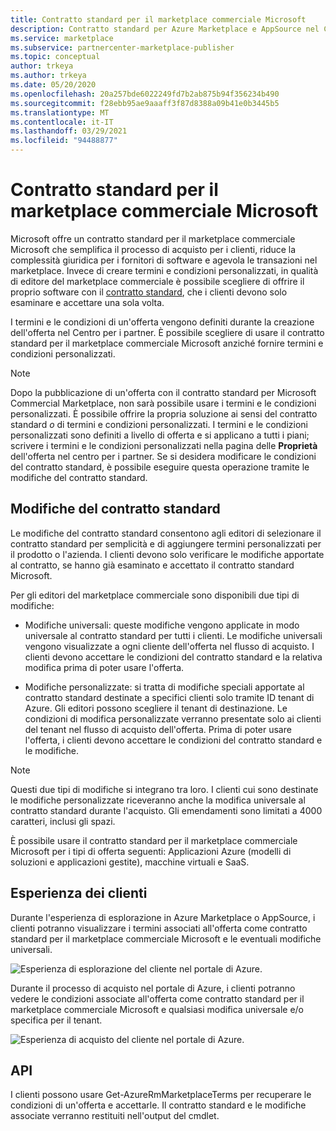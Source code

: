 ```yaml
---
title: Contratto standard per il marketplace commerciale Microsoft
description: Contratto standard per Azure Marketplace e AppSource nel Centro per i partner
ms.service: marketplace
ms.subservice: partnercenter-marketplace-publisher
ms.topic: conceptual
author: trkeya
ms.author: trkeya
ms.date: 05/20/2020
ms.openlocfilehash: 20a257bde6022249fd7b2ab875b94f356234b490
ms.sourcegitcommit: f28ebb95ae9aaaff3f87d8388a09b41e0b3445b5
ms.translationtype: MT
ms.contentlocale: it-IT
ms.lasthandoff: 03/29/2021
ms.locfileid: "94488877"
---
```

# <a name="standard-contract-for-microsoft-commercial-marketplace"></a>Contratto standard per il marketplace commerciale Microsoft

Microsoft offre un contratto standard per il marketplace commerciale Microsoft che semplifica il processo di acquisto per i clienti, riduce la complessità giuridica per i fornitori di software e agevola le transazioni nel marketplace. Invece di creare termini e condizioni personalizzati, in qualità di editore del marketplace commerciale è possibile scegliere di offrire il proprio software con il [contratto standard](https://go.microsoft.com/fwlink/?linkid=2041178), che i clienti devono solo esaminare e accettare una sola volta.

I termini e le condizioni di un'offerta vengono definiti durante la creazione dell'offerta nel Centro per i partner. È possibile scegliere di usare il contratto standard per il marketplace commerciale Microsoft anziché fornire termini e condizioni personalizzati.

>[!Note]
>Dopo la pubblicazione di un'offerta con il contratto standard per Microsoft Commercial Marketplace, non sarà possibile usare i termini e le condizioni personalizzati. È possibile offrire la propria soluzione ai sensi del contratto standard *o* di termini e condizioni personalizzati. I termini e le condizioni personalizzati sono definiti a livello di offerta e si applicano a tutti i piani; scrivere i termini e le condizioni personalizzati nella pagina delle **Proprietà** dell'offerta nel centro per i partner. Se si desidera modificare le condizioni del contratto standard, è possibile eseguire questa operazione tramite le modifiche del contratto standard.

## <a name="standard-contract-amendments"></a>Modifiche del contratto standard

Le modifiche del contratto standard consentono agli editori di selezionare il contratto standard per semplicità e di aggiungere termini personalizzati per il prodotto o l'azienda. I clienti devono solo verificare le modifiche apportate al contratto, se hanno già esaminato e accettato il contratto standard Microsoft.

Per gli editori del marketplace commerciale sono disponibili due tipi di modifiche:

* Modifiche universali: queste modifiche vengono applicate in modo universale al contratto standard per tutti i clienti. Le modifiche universali vengono visualizzate a ogni cliente dell'offerta nel flusso di acquisto. I clienti devono accettare le condizioni del contratto standard e la relativa modifica prima di poter usare l'offerta.

* Modifiche personalizzate: si tratta di modifiche speciali apportate al contratto standard destinate a specifici clienti solo tramite ID tenant di Azure. Gli editori possono scegliere il tenant di destinazione. Le condizioni di modifica personalizzate verranno presentate solo ai clienti del tenant nel flusso di acquisto dell'offerta.  Prima di poter usare l'offerta, i clienti devono accettare le condizioni del contratto standard e le modifiche.

>[!Note]
>Questi due tipi di modifiche si integrano tra loro. I clienti cui sono destinate le modifiche personalizzate riceveranno anche la modifica universale al contratto standard durante l'acquisto. Gli emendamenti sono limitati a 4000 caratteri, inclusi gli spazi.

È possibile usare il contratto standard per il marketplace commerciale Microsoft per i tipi di offerta seguenti:  Applicazioni Azure (modelli di soluzioni e applicazioni gestite), macchine virtuali e SaaS.

## <a name="customer-experience"></a>Esperienza dei clienti

Durante l'esperienza di esplorazione in Azure Marketplace o AppSource, i clienti potranno visualizzare i termini associati all'offerta come contratto standard per il marketplace commerciale Microsoft e le eventuali modifiche universali.

![Esperienza di esplorazione del cliente nel portale di Azure.](media/marketplace-publishers-guide/azure-discovery-process.png)

Durante il processo di acquisto nel portale di Azure, i clienti potranno vedere le condizioni associate all'offerta come contratto standard per il marketplace commerciale Microsoft e qualsiasi modifica universale e/o specifica per il tenant.

![Esperienza di acquisto del cliente nel portale di Azure.](media/marketplace-publishers-guide/azure-purchase-process.png)

## <a name="api"></a>API

I clienti possono usare Get-AzureRmMarketplaceTerms per recuperare le condizioni di un'offerta e accettarle. Il contratto standard e le modifiche associate verranno restituiti nell'output del cmdlet.
